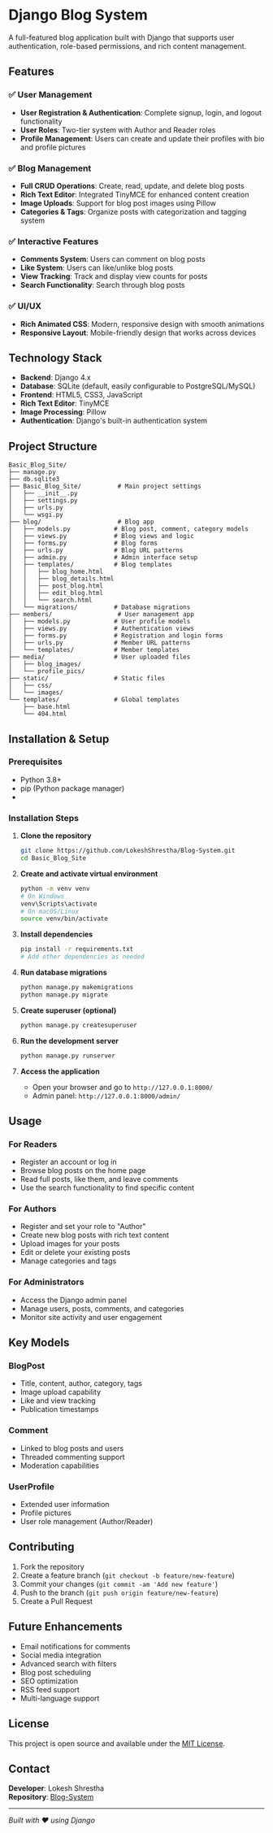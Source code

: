 # Django Blog System

A full-featured blog application built with Django that supports user authentication, role-based permissions, and rich content management.

## Features

### ✅ User Management
- **User Registration & Authentication**: Complete signup, login, and logout functionality
- **User Roles**: Two-tier system with Author and Reader roles
- **Profile Management**: Users can create and update their profiles with bio and profile pictures

### ✅ Blog Management
- **Full CRUD Operations**: Create, read, update, and delete blog posts
- **Rich Text Editor**: Integrated TinyMCE for enhanced content creation
- **Image Uploads**: Support for blog post images using Pillow
- **Categories & Tags**: Organize posts with categorization and tagging system

### ✅ Interactive Features
- **Comments System**: Users can comment on blog posts
- **Like System**: Users can like/unlike blog posts
- **View Tracking**: Track and display view counts for posts
- **Search Functionality**: Search through blog posts

### ✅ UI/UX
- **Rich Animated CSS**: Modern, responsive design with smooth animations
- **Responsive Layout**: Mobile-friendly design that works across devices

## Technology Stack

- **Backend**: Django 4.x
- **Database**: SQLite (default, easily configurable to PostgreSQL/MySQL)
- **Frontend**: HTML5, CSS3, JavaScript
- **Rich Text Editor**: TinyMCE
- **Image Processing**: Pillow
- **Authentication**: Django's built-in authentication system

## Project Structure

```
Basic_Blog_Site/
├── manage.py
├── db.sqlite3
├── Basic_Blog_Site/          # Main project settings
│   ├── __init__.py
│   ├── settings.py
│   ├── urls.py
│   └── wsgi.py
├── blog/                     # Blog app
│   ├── models.py            # Blog post, comment, category models
│   ├── views.py             # Blog views and logic
│   ├── forms.py             # Blog forms
│   ├── urls.py              # Blog URL patterns
│   ├── admin.py             # Admin interface setup
│   ├── templates/           # Blog templates
│   │   ├── blog_home.html
│   │   ├── blog_details.html
│   │   ├── post_blog.html
│   │   ├── edit_blog.html
│   │   └── search.html
│   └── migrations/          # Database migrations
├── members/                  # User management app
│   ├── models.py            # User profile models
│   ├── views.py             # Authentication views
│   ├── forms.py             # Registration and login forms
│   ├── urls.py              # Member URL patterns
│   └── templates/           # Member templates
├── media/                   # User uploaded files
│   ├── blog_images/
│   └── profile_pics/
├── static/                  # Static files
│   ├── css/
│   └── images/
└── templates/               # Global templates
    ├── base.html
    └── 404.html
```

## Installation & Setup

### Prerequisites
- Python 3.8+
- pip (Python package manager)
- 
### Installation Steps

1. **Clone the repository**
   ```bash
   git clone https://github.com/LokeshShrestha/Blog-System.git
   cd Basic_Blog_Site
   ```

2. **Create and activate virtual environment**
   ```bash
   python -m venv venv
   # On Windows
   venv\Scripts\activate
   # On macOS/Linux
   source venv/bin/activate
   ```

3. **Install dependencies**
   ```bash
   pip install -r requirements.txt
   # Add other dependencies as needed
   ```

4. **Run database migrations**
   ```bash
   python manage.py makemigrations
   python manage.py migrate
   ```

5. **Create superuser (optional)**
   ```bash
   python manage.py createsuperuser
   ```

6. **Run the development server**
   ```bash
   python manage.py runserver
   ```

7. **Access the application**
   - Open your browser and go to `http://127.0.0.1:8000/`
   - Admin panel: `http://127.0.0.1:8000/admin/`

## Usage

### For Readers
- Register an account or log in
- Browse blog posts on the home page
- Read full posts, like them, and leave comments
- Use the search functionality to find specific content

### For Authors
- Register and set your role to "Author"
- Create new blog posts with rich text content
- Upload images for your posts
- Edit or delete your existing posts
- Manage categories and tags

### For Administrators
- Access the Django admin panel
- Manage users, posts, comments, and categories
- Monitor site activity and user engagement

## Key Models

### BlogPost
- Title, content, author, category, tags
- Image upload capability
- Like and view tracking
- Publication timestamps

### Comment
- Linked to blog posts and users
- Threaded commenting support
- Moderation capabilities

### UserProfile
- Extended user information
- Profile pictures
- User role management (Author/Reader)

## Contributing

1. Fork the repository
2. Create a feature branch (`git checkout -b feature/new-feature`)
3. Commit your changes (`git commit -am 'Add new feature'`)
4. Push to the branch (`git push origin feature/new-feature`)
5. Create a Pull Request

## Future Enhancements

- Email notifications for comments
- Social media integration
- Advanced search with filters
- Blog post scheduling
- SEO optimization
- RSS feed support
- Multi-language support

## License

This project is open source and available under the [MIT License](LICENSE).

## Contact

**Developer**: Lokesh Shrestha  
**Repository**: [Blog-System](https://github.com/LokeshShrestha/Blog-System)

---

*Built with ❤️ using Django*
